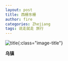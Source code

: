 ```yaml
---
layout: post
title: 西栅东栅
author: fire
categories: Zhejiang 
tags: 说走就走 旅行
---
```


![title](https://image.sideproject.cn/titlex/title_023.jpg){:class="image-title"}

**乌镇**


